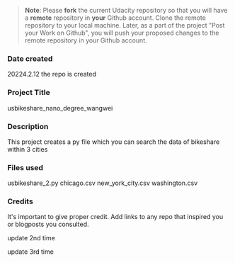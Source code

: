 >**Note**: Please **fork** the current Udacity repository so that you will have a **remote** repository in **your** Github account. Clone the remote repository to your local machine. Later, as a part of the project "Post your Work on Github", you will push your proposed changes to the remote repository in your Github account.

### Date created
20224.2.12 the repo is created

### Project Title
usbikeshare_nano_degree_wangwei

### Description
This project creates a py file which you can search the data of bikeshare within 3 cities

### Files used
usbikeshare_2.py
chicago.csv
new_york_city.csv
washington.csv

### Credits
It's important to give proper credit. Add links to any repo that inspired you or blogposts you consulted.

update 2nd time 

update 3rd time

